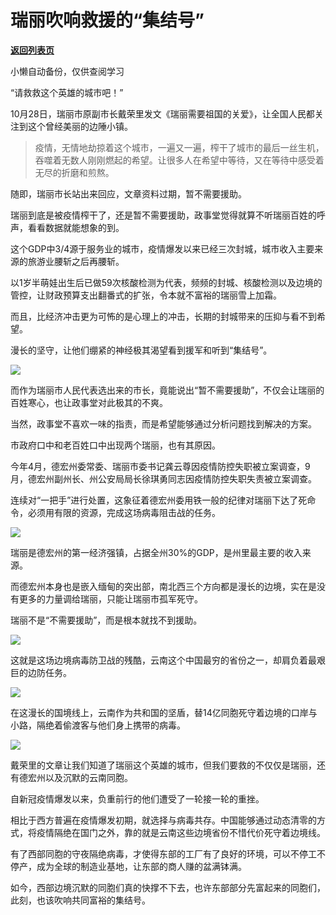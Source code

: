 # 瑞丽吹响救援的“集结号”

[**返回列表页**](/gzh/政事堂2019)

小懒自动备份，仅供查阅学习

“请救救这个英雄的城市吧！”

  

10月28日，瑞丽市原副市长戴荣里发文《瑞丽需要祖国的关爱》，让全国人民都关注到这个曾经美丽的边陲小镇。

  

> 疫情，无情地劫掠着这个城市，一遍又一遍，榨干了城市的最后一丝生机，吞噬着无数人刚刚燃起的希望。让很多人在希望中等待，又在等待中感受着无尽的折磨和煎熬。

  

随即，瑞丽市长站出来回应，文章资料过期，暂不需要援助。

  

瑞丽到底是被疫情榨干了，还是暂不需要援助，政事堂觉得就算不听瑞丽百姓的呼声，看看数据就能想象的到。  

  

这个GDP中3/4源于服务业的城市，疫情爆发以来已经三次封城，城市收入主要来源的旅游业腰斩之后再腰斩。

  

以1岁半萌娃出生后已做59次核酸检测为代表，频频的封城、核酸检测以及边境的管控，让财政预算支出翻番式的扩张，令本就不富裕的瑞丽雪上加霜。

  

而且，比经济冲击更为可怖的是心理上的冲击，长期的封城带来的压抑与看不到希望。

  

漫长的坚守，让他们绷紧的神经极其渴望看到援军和听到“集结号”。

  

![](https://mmbiz.qpic.cn/mmbiz_png/rxhS23yu8cOqGraPSOKibWa5AHaHSaia9Iq0SibfTVB4qHBc1YrmuvGEN6Kd4RiaibBNnT8aPyOsavbVAEq29oDLt9w/640?wx_fmt=png)

  

而作为瑞丽市人民代表选出来的市长，竟能说出“暂不需要援助”，不仅会让瑞丽的百姓寒心，也让政事堂对此极其的不爽。

  

当然，政事堂不喜欢一味的指责，而是希望能够通过分析问题找到解决的方案。

  

市政府口中和老百姓口中出现两个瑞丽，也有其原因。

  

今年4月，德宏州委常委、瑞丽市委书记龚云尊因疫情防控失职被立案调查，9月，德宏州副州长、州公安局局长徐琪勇同志因疫情防控失职失责被立案调查。

  

连续对“一把手”进行处置，这象征着德宏州委用铁一般的纪律对瑞丽下达了死命令，必须用有限的资源，完成这场病毒阻击战的任务。

  

![](https://mmbiz.qpic.cn/mmbiz_jpg/rxhS23yu8cOqGraPSOKibWa5AHaHSaia9IAeZSR1aWzV1WtZczrjhKBb5qXuhKEsPYBY7ibLzG0T6evCcvjodnK7A/640?wx_fmt=jpeg)

  

瑞丽是德宏州的第一经济强镇，占据全州30%的GDP，是州里最主要的收入来源。

  

而德宏州本身也是嵌入缅甸的突出部，南北西三个方向都是漫长的边境，实在是没有更多的力量调给瑞丽，只能让瑞丽市孤军死守。

  

瑞丽不是“不需要援助”，而是根本就找不到援助。

  

![](https://mmbiz.qpic.cn/mmbiz_png/rxhS23yu8cOqGraPSOKibWa5AHaHSaia9IVicn9jwEXicpY9Nm8VnJbDRrDia8m87uxibWtlrnQqYbJGPBo8Lm9F7auQ/640?wx_fmt=png)

  

这就是这场边境病毒防卫战的残酷，云南这个中国最穷的省份之一，却肩负着最艰巨的边防任务。  

  

![](https://mmbiz.qpic.cn/mmbiz_jpg/rxhS23yu8cOqGraPSOKibWa5AHaHSaia9IdnV3mnuW7IZQN81lgFIBsIRMGUgZ65ibpxL8iaaHy3flEibt9QibiccekrQ/640?wx_fmt=jpeg)

  

在这漫长的国境线上，云南作为共和国的坚盾，替14亿同胞死守着边境的口岸与小路，隔绝着偷渡客与他们身上携带的病毒。

  

![](https://mmbiz.qpic.cn/mmbiz_png/rxhS23yu8cOqGraPSOKibWa5AHaHSaia9IOCSAAO4evTJLN7IBibKF6OKoRwTLoNLlCa4Yc6Oib12xlDfS13OicicznA/640?wx_fmt=png)

  

戴荣里的文章让我们知道了瑞丽这个英雄的城市，但我们要救的不仅仅是瑞丽，还有德宏州以及沉默的云南同胞。

  

自新冠疫情爆发以来，负重前行的他们遭受了一轮接一轮的重挫。

  

相比于西方普遍在疫情爆发初期，就选择与病毒共存。中国能够通过动态清零的方式，将疫情隔绝在国门之外，靠的就是云南这些边境省份不惜代价死守着边境线。

  

有了西部同胞的守夜隔绝病毒，才使得东部的工厂有了良好的环境，可以不停工不停产，成为全球的制造业基地，让东部的商人赚的盆满钵满。

  

如今，西部边境沉默的同胞们真的快撑不下去，也许东部部分先富起来的同胞们，此刻，也该吹响共同富裕的集结号。

  

